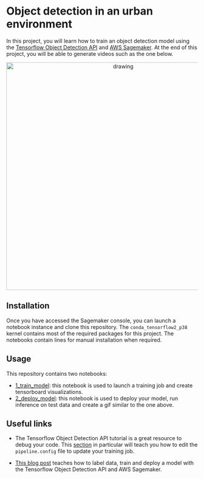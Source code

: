 # Object detection in an urban environment

In this project, you will learn how to train an object detection model using the [Tensorflow Object Detection API](https://tensorflow-object-detection-api-tutorial.readthedocs.io/en/latest/index.html) and [AWS Sagemaker](https://aws.amazon.com/sagemaker/). At the end of this project, you will be able to generate videos such as the one below. 

<p align="center">
    <img src="data/animation.gif" alt="drawing" width="600"/>
</p>

## Installation

<INSERT SAGEMAKER LAUNCH INSTRUCTIONS>

Once you have accessed the Sagemaker console, you can launch a notebook instance and clone this repository. The `conda_tensorflow2_p38` kernel contains most of the required packages for this project. The notebooks contain lines for manual installation when required.

## Usage

This repository contains two notebooks:
* [1_train_model](1_model_training/1_train_model.ipynb): this notebook is used to launch a training job and create tensorboard visualizations. 
* [2_deploy_model](2_run_inference/2_deploy_model.ipynb): this notebook is used to deploy your model, run inference on test data and create a gif similar to the one above.


## Useful links
* The Tensorflow Object Detection API tutorial is a great resource to debug your code. This [section](https://tensorflow-object-detection-api-tutorial.readthedocs.io/en/latest/training.html#configure-the-training-pipeline) in particular will teach you how to edit the `pipeline.config` file to update
your training job.

* [This blog post](https://aws.amazon.com/blogs/machine-learning/training-and-deploying-models-using-tensorflow-2-with-the-object-detection-api-on-amazon-sagemaker/) teaches how to label data, train and deploy a model with the Tensorflow Object Detection API and AWS Sagemaker.

